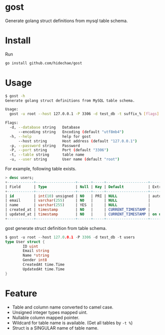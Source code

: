 # gost

Generate golang struct definitions from mysql table schema.

# Install

Run

```sh
go install github.com/hidechae/gost
```

# Usage

```sh
$ gost -h
Generate golang struct definitions from MySQL table schema.

Usage:
  gost -u root --host 127.0.0.1 -P 3306 -d test_db -t suffix_% [flags]

Flags:
  -d, --database string   Database
      --encoding string   Encoding (default "utf8mb4")
  -h, --help              help for gost
      --host string       Host address (default "127.0.0.1")
  -p, --password string   Password
  -P, --port string       Port (default "3306")
  -t, --table string      table name
  -u, --user string       User name (default "root")
```

For example, following table exists.
```sql
> desc users;
+------------+------------------+------+-----+-------------------+-----------------------------+
| Field      | Type             | Null | Key | Default           | Extra                       |
+------------+------------------+------+-----+-------------------+-----------------------------+
| id         | int(10) unsigned | NO   | PRI | NULL              | auto_increment              |
| email      | varchar(255)     | NO   |     | NULL              |                             |
| name       | varchar(255)     | YES  |     | NULL              |                             |
| created_at | timestamp        | NO   |     | CURRENT_TIMESTAMP |                             |
| updated_at | timestamp        | NO   |     | CURRENT_TIMESTAMP | on update CURRENT_TIMESTAMP |
+------------+------------------+------+-----+-------------------+-----------------------------+
```

gost generate struct definition from table schema.
```go
$ gost -u root --host 127.0.0.1 -P 3306 -d test_db -t users
type User struct {
        ID uint
        Email string
        Name *string
        Gender int8
        CreatedAt time.Time
        UpdatedAt time.Time
}
```

# Feature

- Table and column name converted to camel case.
- Unsigned integer types mapped uint.
- Nullable column mapped pointer.
- Wildcard for table name is available. (Get all tables by `-t %`)
- Struct is a SINGULAR name of table name.
